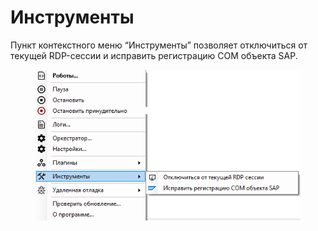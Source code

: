 # Инструменты

Пункт контекстного меню “Инструменты” позволяет отключиться от текущей RDP-сессии и исправить регистрацию COM объекта SAP.

<figure><img src="../../../.gitbook/assets/2025-07-26_18-58-39.png" alt=""><figcaption></figcaption></figure>
